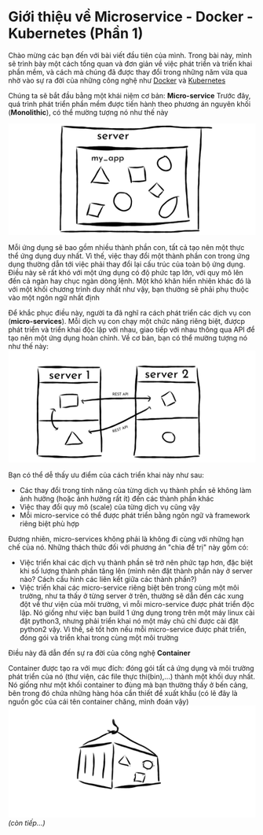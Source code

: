 

# Giới thiệu về Microservice - Docker - Kubernetes (Phần 1)



Chào mừng các bạn đến với bài viết đầu tiên của mình. Trong bài này, mình sẽ trình bày một cách tổng quan và đơn giản về việc phát triển và triển khai phần mềm, và cách mà chúng đã được thay đổi trong những năm vừa qua nhờ vào sự ra đời của những công nghệ như [Docker](https://www.docker.com/) và [Kubernetes](https://kubernetes.io/)

Chúng ta sẽ bắt đầu bằng một khái niệm cơ bản: **Micro-service**
Trước đây, quá trình phát triển phần mềm được tiến hành theo phương án nguyên khối (**Monolithic**), có thể mường tượng nó như thế này

<img src="../images/Kubernetes/monolithic-sketchpad-modified.png" alt="drawing" width="600"/>

Mỗi ứng dụng sẽ bao gồm nhiều thành phần con, tất cả tạo nên một thực thể ứng dụng duy nhất. Vì thế, việc thay đổi một thành phần con trong ứng dụng thường dẫn tới việc phải thay đổi lại cấu trúc của toàn bộ ứng dụng. Điều này sẽ rất khó với một ứng dụng có độ phức tạp lớn, với quy mô lên đến cả ngàn hay chục ngàn dòng lệnh. Một khó khăn hiển nhiên khác đó là với một khối chương trình duy nhất như vậy, bạn thường sẽ phải phụ thuộc vào một ngôn ngữ nhất định
 
Để khắc phục điều này, người ta đã nghĩ ra cách phát triển các dịch vụ con (**micro-services**). Mỗi dịch vụ con chạy một chức năng riêng biệt, đượcp phát triển và triển khai độc lập với nhau, giao tiếp với nhau thông qua API để tạo nên một ứng dụng hoàn chỉnh. Về cơ bản, bạn có thể mường tượng nó như thế này:
![microservice-diagram](../images/Kubernetes/microservice-sketchpad.png)

Bạn có thể dễ thấy ưu điểm của cách triển khai này như sau:
- Các thay đổi trong tính năng của từng dịch vụ thành phần sẽ không làm ảnh hưởng (hoặc ảnh hưởng rất ít) đến các thành phần khác
- Việc thay đổi quy mô (scale) của từng dịch vụ cũng vậy
- Mỗi micro-service có thể được phát triển bằng ngôn ngữ và framework riêng biệt phù hợp

Đương nhiên, micro-services không phải là không đi cùng với những hạn chế của nó. Những thách thức đối với phương án "chia để trị" này gồm có:
- Việc triển khai các dịch vụ thành phần sẽ trở nên phức tạp hơn, đặc biệt khi số lượng thành phần tăng lên (mình nên đặt thành phần này ở server nào? Cách cấu hình các liên kết giữa các thành phần?)
- Việc triển khai các micro-service riêng biệt bên trong cùng một môi trường, như ta thấy ở từng server ở trên, thường sẽ dẫn đến các xung đột về thư viện của môi trường, vì mỗi micro-service được phát triển độc lập. Nó giống như việc bạn build 1 ứng dụng trong trên một máy linux cài đặt python3, nhưng phải triển khai nó một máy chủ chỉ được cài đặt python2 vậy. Vì thế, sẽ tốt hơn nếu mỗi micro-service được phát triển, đóng gói và triển khai trong cùng một môi trường

Điều này đã dẫn đến sự ra đời của công nghệ **Container**

Container được tạo ra với mục đích: đóng gói tất cả ứng dụng và môi trường phát triển của nó (thư viện, các file thực thi(bin),...) thành một khối duy nhất. Nó giống như một khối container to đùng mà bạn thường thấy ở bến cảng, bên trong đó chứa những hàng hóa cần thiết để xuất khẩu (có lẽ đây là nguồn gốc của cái tên container chăng, mình đoán vậy)
![container](../images/Kubernetes/container-sketchpad.png)
*(còn tiếp...)*
